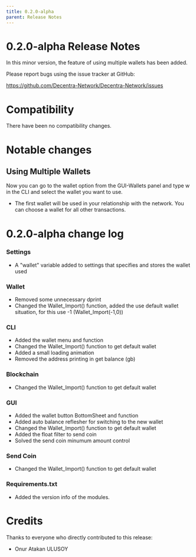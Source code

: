 ```yaml
---
title: 0.2.0-alpha
parent: Release Notes
---
```


0.2.0-alpha Release Notes
====================

In this minor version, the feature of using multiple wallets has been added.

Please report bugs using the issue tracker at GitHub:

  <https://github.com/Decentra-Network/Decentra-Network/issues>

Compatibility
==============

There have been no compatibility changes.

Notable changes
===============

## Using Multiple Wallets

Now you can go to the wallet option from the GUI-Wallets panel 
and type w in the CLI and select the wallet you want to use.

* The first wallet will be used in your relationship with the network. You can choose a wallet for all other transactions.

0.2.0-alpha change log
=================

### Settings
- A "wallet" variable added to settings that specifies and stores the wallet used

### Wallet
- Removed some unnecessary dprint
- Changed the Wallet_Import() function, added the use default wallet situation, for this use -1 (Wallet_Import(-1,0))

### CLI
- Added the wallet menu and function
- Changed the Wallet_Import() function to get default wallet 
- Added a small loading animation
- Removed the address printing in get balance (gb)

### Blockchain
- Changed the Wallet_Import() function to get default wallet  

### GUI
- Added the wallet button BottomSheet and function
- Added auto balance reflesher for switching to the new wallet
- Changed the Wallet_Import() function to get default wallet  
- Added the float filter to send coin
- Solved the send coin minumum amount control

### Send Coin
- Changed the Wallet_Import() function to get default wallet  

### Requirements.txt
- Added the version info of the modules.

Credits
=======

Thanks to everyone who directly contributed to this release:

- Onur Atakan ULUSOY
